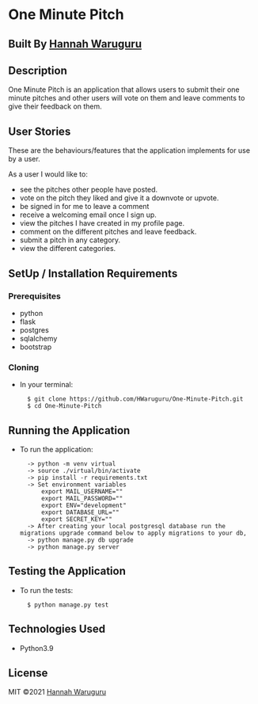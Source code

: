 # One Minute Pitch

## Built By [Hannah Waruguru](https://github.com/HWaruguru/)

## Description
One Minute Pitch is an application that allows users to submit their one minute pitches and other users will vote on them and leave comments to give their feedback on them.
## User Stories
These are the behaviours/features that the application implements for use by a user.

As a user I would like to:
* see the pitches other people have posted.
* vote on the pitch they liked and give it a downvote or upvote.
* be signed in for me to leave a comment
* receive a welcoming email once I sign up.
* view the pitches I have created in my profile page.
* comment on the different pitches and leave feedback.
* submit a pitch in any category.
* view the different categories.

## SetUp / Installation Requirements
### Prerequisites
* python
* flask
* postgres
* sqlalchemy
* bootstrap

### Cloning
* In your terminal:
        
        $ git clone https://github.com/HWaruguru/One-Minute-Pitch.git
        $ cd One-Minute-Pitch

## Running the Application
* To run the application:

        -> python -m venv virtual
        -> source ./virtual/bin/activate
        -> pip install -r requirements.txt
        -> Set environment variables
            export MAIL_USERNAME=""
            export MAIL_PASSWORD=""
            export ENV="development"
            export DATABASE_URL=""
            export SECRET_KEY=""
        -> After creating your local postgresql database run the migrations upgrade command below to apply migrations to your db,
        -> python manage.py db upgrade
        -> python manage.py server
        
## Testing the Application
* To run the tests:

        $ python manage.py test
        
        
## Technologies Used
* Python3.9

## License
MIT &copy;2021 [Hannah Waruguru](https://github.com/HWaruguru/)

